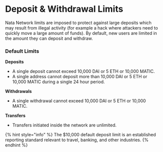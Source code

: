 # Deposit & Withdrawal Limits

Nata Network limits are imposed to protect against large deposits which may result from illegal activity (for example a hack where attackers need to quickly move a large amount of funds). By default, new users are limited in the amount they can deposit and withdraw.

### Default Limits

**Deposits**

* A single deposit cannot exceed 10,000 DAI or 5 ETH or 10,000 MATIC.
* A single address cannot deposit more than 10,000 DAI or 5 ETH or 10,000 MATIC during a single 24 hour period.

**Withdrawals**

* A single withdrawal cannot exceed 10,000 DAI or 5 ETH or 10,000 MATIC.

**Transfers**

* Transfers initiated inside the network are unlimited.&#x20;

{% hint style="info" %}
The $10,000 default deposit limit is an established reporting standard relevant to travel, banking, and other industries.
{% endhint %}

